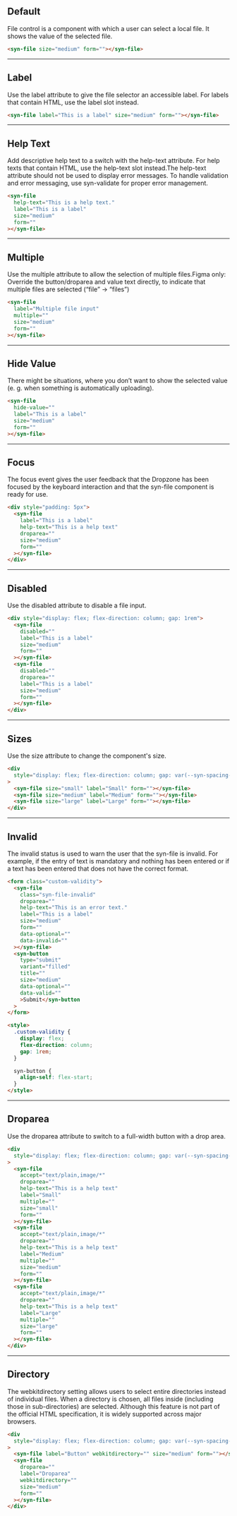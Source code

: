 ## Default

File control is a component with which a user can select a local file. It shows the value of the selected file.

```html
<syn-file size="medium" form=""></syn-file>
```

---

## Label

Use the label attribute to give the file selector an accessible label. For labels that contain HTML, use the label slot instead.

```html
<syn-file label="This is a label" size="medium" form=""></syn-file>
```

---

## Help Text

Add descriptive help text to a switch with the help-text attribute. For help texts that contain HTML, use the help-text slot instead.The help-text attribute should not be used to display error messages. To handle validation and error messaging, use syn-validate for proper error management.

```html
<syn-file
  help-text="This is a help text."
  label="This is a label"
  size="medium"
  form=""
></syn-file>
```

---

## Multiple

Use the multiple attribute to allow the selection of multiple files.Figma only: Override the button/droparea and value text directly, to indicate that multiple files are selected (“file” -> “files”)

```html
<syn-file
  label="Multiple file input"
  multiple=""
  size="medium"
  form=""
></syn-file>
```

---

## Hide Value

There might be situations, where you don’t want to show the selected value (e. g. when something is automatically uploading).

```html
<syn-file
  hide-value=""
  label="This is a label"
  size="medium"
  form=""
></syn-file>
```

---

## Focus

The focus event gives the user feedback that the Dropzone has been focused by the keyboard interaction and that the syn-file component is ready for use.

```html
<div style="padding: 5px">
  <syn-file
    label="This is a label"
    help-text="This is a help text"
    droparea=""
    size="medium"
    form=""
  ></syn-file>
</div>
```

---

## Disabled

Use the disabled attribute to disable a file input.

```html
<div style="display: flex; flex-direction: column; gap: 1rem">
  <syn-file
    disabled=""
    label="This is a label"
    size="medium"
    form=""
  ></syn-file>
  <syn-file
    disabled=""
    droparea=""
    label="This is a label"
    size="medium"
    form=""
  ></syn-file>
</div>
```

---

## Sizes

Use the size attribute to change the component's size.

```html
<div
  style="display: flex; flex-direction: column; gap: var(--syn-spacing-large)"
>
  <syn-file size="small" label="Small" form=""></syn-file>
  <syn-file size="medium" label="Medium" form=""></syn-file>
  <syn-file size="large" label="Large" form=""></syn-file>
</div>
```

---

## Invalid

The invalid status is used to warn the user that the syn-file is invalid. For example, if the entry of text is mandatory and nothing has been entered or if a text has been entered that does not have the correct format.

```html
<form class="custom-validity">
  <syn-file
    class="syn-file-invalid"
    droparea=""
    help-text="This is an error text."
    label="This is a label"
    size="medium"
    form=""
    data-optional=""
    data-invalid=""
  ></syn-file>
  <syn-button
    type="submit"
    variant="filled"
    title=""
    size="medium"
    data-optional=""
    data-valid=""
    >Submit</syn-button
  >
</form>

<style>
  .custom-validity {
    display: flex;
    flex-direction: column;
    gap: 1rem;
  }

  syn-button {
    align-self: flex-start;
  }
</style>
```

---

## Droparea

Use the droparea attribute to switch to a full-width button with a drop area.

```html
<div
  style="display: flex; flex-direction: column; gap: var(--syn-spacing-large)"
>
  <syn-file
    accept="text/plain,image/*"
    droparea=""
    help-text="This is a help text"
    label="Small"
    multiple=""
    size="small"
    form=""
  ></syn-file>
  <syn-file
    accept="text/plain,image/*"
    droparea=""
    help-text="This is a help text"
    label="Medium"
    multiple=""
    size="medium"
    form=""
  ></syn-file>
  <syn-file
    accept="text/plain,image/*"
    droparea=""
    help-text="This is a help text"
    label="Large"
    multiple=""
    size="large"
    form=""
  ></syn-file>
</div>
```

---

## Directory

The webkitdirectory setting allows users to select entire directories instead of individual files. When a directory is chosen, all files inside (including those in sub-directories) are selected. Although this feature is not part of the official HTML specification, it is widely supported across major browsers.

```html
<div
  style="display: flex; flex-direction: column; gap: var(--syn-spacing-large)"
>
  <syn-file label="Button" webkitdirectory="" size="medium" form=""></syn-file>
  <syn-file
    droparea=""
    label="Droparea"
    webkitdirectory=""
    size="medium"
    form=""
  ></syn-file>
</div>
```
